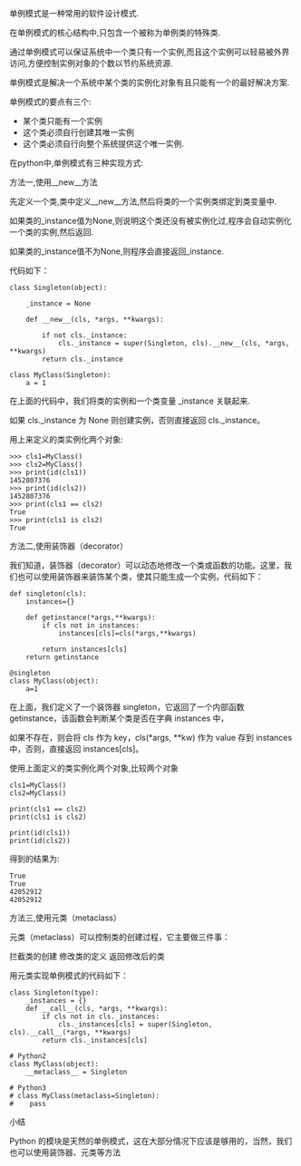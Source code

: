 单例模式是一种常用的软件设计模式.

在单例模式的核心结构中,只包含一个被称为单例类的特殊类.

通过单例模式可以保证系统中一个类只有一个实例,而且这个实例可以轻易被外界访问,方便控制实例对象的个数以节约系统资源.

单例模式是解决一个系统中某个类的实例化对象有且只能有一个的最好解决方案.

单例模式的要点有三个:

* 某个类只能有一个实例
* 这个类必须自行创建其唯一实例
* 这个类必须自行向整个系统提供这个唯一实例.

在python中,单例模式有三种实现方式:

方法一,使用__new__方法 

先定义一个类,类中定义__new__方法,然后将类的一个实例类绑定到类变量中.

如果类的_instance值为None,则说明这个类还没有被实例化过,程序会自动实例化一个类的实例,然后返回.

如果类的_instance值不为None,则程序会直接返回_instance.

代码如下：

    class Singleton(object):
    
        _instance = None
        
        def __new__(cls, *args, **kwargs):
        
            if not cls._instance:
                cls._instance = super(Singleton, cls).__new__(cls, *args, **kwargs)  
            return cls._instance  
     
    class MyClass(Singleton):  
        a = 1

在上面的代码中，我们将类的实例和一个类变量 _instance 关联起来.

如果 cls._instance 为 None 则创建实例，否则直接返回 cls._instance。

用上来定义的类实例化两个对象:

    >>> cls1=MyClass()
    >>> cls2=MyClass()
    >>> print(id(cls1))
    1452807376
    >>> print(id(cls2))
    1452807376
    >>> print(cls1 == cls2)
    True
    >>> print(cls1 is cls2)
    True
    
方法二,使用装饰器（decorator）

我们知道，装饰器（decorator）可以动态地修改一个类或函数的功能。这里，我们也可以使用装饰器来装饰某个类，使其只能生成一个实例，代码如下：

    def singleton(cls):
        instances={}
    
        def getinstance(*args,**kwargs):
            if cls not in instances:
                instances[cls]=cls(*args,**kwargs)
    
            return instances[cls]
        return getinstance
    
    @singleton
    class MyClass(object):
        a=1

在上面，我们定义了一个装饰器 singleton，它返回了一个内部函数 getinstance，该函数会判断某个类是否在字典 instances 中，

如果不存在，则会将 cls 作为 key，cls(*args, **kw) 作为 value 存到 instances 中，否则，直接返回 instances[cls]。

使用上面定义的类实例化两个对象,比较两个对象

    cls1=MyClass()
    cls2=MyClass()
    
    print(cls1 == cls2)
    print(cls1 is cls2)
    
    print(id(cls1))
    print(id(cls2))

得到的结果为:

    True
    True
    42052912
    42052912
方法三,使用元类（metaclass）

元类（metaclass）可以控制类的创建过程，它主要做三件事：

拦截类的创建
修改类的定义
返回修改后的类

用元类实现单例模式的代码如下：

    class Singleton(type):
        _instances = {}
        def __call__(cls, *args, **kwargs):
            if cls not in cls._instances:
                cls._instances[cls] = super(Singleton, cls).__call__(*args, **kwargs)
            return cls._instances[cls]
     
    # Python2
    class MyClass(object):
        __metaclass__ = Singleton
     
    # Python3
    # class MyClass(metaclass=Singleton):
    #    pass

小结

Python 的模块是天然的单例模式，这在大部分情况下应该是够用的，当然，我们也可以使用装饰器、元类等方法